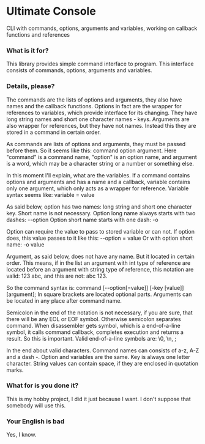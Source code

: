 <h1>Ultimate Console</h1>
<p>CLI with commands, options, arguments and variables, working on callback functions and references</p>

<h3>What is it for?</h3>

<p>This library provides simple command interface to program. This interface
consists of commands, options, arguments and variables.</p> 

<h3>Details, please?</h3>

<p>The commands are the lists of options and arguments, they also have names 
and the callback functions. Options in fact are the wrapper for references to 
variables, which provide interface for its changing. They have long string 
names and short one character names - keys. Arguments are also wrapper for 
references, but they have not names. Instead this they are stored in a command 
in certain order.</p>

<p>As commands are lists of options and arguments, they must be passed before them. 
So it seems like this: command option argument. Here "command" is a command name, 
"option" is an option name, and argument is a word, which may be a character string 
or a number or something else.</p>

<p>In this moment I'll explain, what are the variables. If a command contains options 
and arguments and has a name and a callback, variable contains only one argument, which 
only acts as a wrapper for reference. Variable syntax seems like: 
    variable = value</p>

<p>As said below, option has two names: long string and short one character key. 
Short name is not necessary. Option long name always starts with two dashes: 
    --option 
Option short name starts with one dash: 
    -o</p>

<p>Option can require the value to pass to stored variable or can not. 
If option does, this value passes to it like this: 
    --option = value 
Or with option short name: 
    -o value</p>

<p>Argument, as said below, does not have any name. But it located in certain order. 
This means, if in the list an argument with int type of reference are located before 
an argument with string type of reference, this notation are valid: 123 abc, and this 
are not: abc 123.</p>

<p>So the command syntax is: 
    command [--option[=value]] [-key [value]] [argument]; 
In square brackets are located optional parts. Arguments can be located in any place 
after command name.</p>

<p>Semicolon in the end of the notation is not necessary, if you are sure, that there 
will be any EOL or EOF symbol. Otherwise semicolon separates command. When disassembler 
gets symbol, which is a end-of-a-line symbol, it calls command callback, completes execution 
and returns a result. So this is important. Valid end-of-a-line symbols are: \0, \n, ; </p>

<p>In the end about valid characters. Command names can consists of a-z, A-Z and a dash -. 
Option and variables are the same. Key is always one letter character. String values can 
contain space, if they are enclosed in quotation marks.</p>

<h3>What for is you done it?</h3>
<p>This is my hobby project, I did it just because I want. I don't suppose that somebody 
will use this.</p>

<h3>Your English is bad</h3>
<p>Yes, I know.</p>